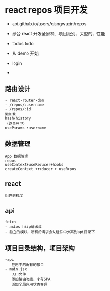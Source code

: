 # react repos 项目开发

- api.github.io/users/qiangwuxin/repos
- 综合 react 开发全家桶、项目级别、大型的、性能
- todos
  todo
- 从 demo 开始

- login
-

## 路由设计

    - react-router-dom
    - /repos/:username
    - /repos/:id
    懒加载
    hash/history
    （路由守卫）
    useParams :username

## 数据管理

    App 数据管理
    repos
    useContext+useReducer+hooks
    createContext +reducer + useRepos

## react

    组件的粒度

## api

    fetch
    - axios http请求库
    - 独立的模块，所有的请求会从组件中分离到api目录下

## 项目目录结构，项目架构

    -api
       应用中的所有的接口
    - main.jsx
       入口文件
       添加路由功能，才有SPA
       添加全局应用状态管理
